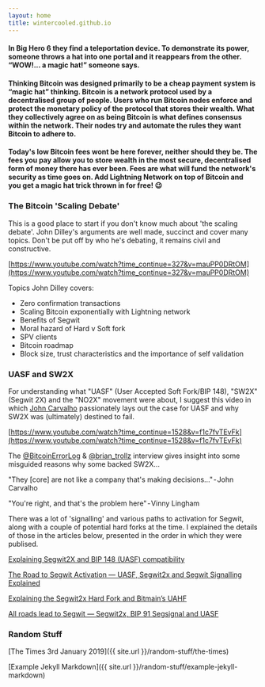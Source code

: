 ```yaml
---
layout: home
title: wintercooled.github.io
---
```


#### In Big Hero 6 they find a teleportation device. To demonstrate its power, someone throws a hat into one portal and it reappears from the other. “WOW!... a magic hat!” someone says. 

#### Thinking Bitcoin was designed primarily to be a cheap payment system is “magic hat” thinking. Bitcoin is a network protocol used by a decentralised group of people. Users who run Bitcoin nodes enforce and protect the monetary policy of the protocol that stores their wealth. What they collectively agree on as being Bitcoin is what defines consensus within the network. Their nodes try and automate the rules they want Bitcoin to adhere to.

#### Today's low Bitcoin fees wont be here forever, neither should they be. The fees you pay allow you to store wealth in the most secure, decentralised form of money there has ever been. Fees are what will fund the network's security as time goes on. Add Lightning Network on top of Bitcoin and you get a magic hat trick thrown in for free! 😉


### The Bitcoin 'Scaling Debate'

This is a good place to start if you don't know much about 'the scaling debate'. John Dilley's arguments are well made, succinct and cover many topics. Don't be put off by who he's debating, it remains civil and constructive.

[https://www.youtube.com/watch?time_continue=327&v=mauPP0DRtOM](https://www.youtube.com/watch?time_continue=327&v=mauPP0DRtOM)

Topics John Dilley covers:

* Zero confirmation transactions
* Scaling Bitcoin exponentially with Lightning network
* Benefits of Segwit
* Moral hazard of Hard v Soft fork
* SPV clients
* Bitcoin roadmap
* Block size, trust characteristics and the importance of self validation

### UASF and SW2X

For understanding what "UASF" (User Accepted Soft Fork/BIP 148), "SW2X" (Segwit 2X) and the "NO2X" movement were about, I suggest this video in which [John Carvalho](https://twitter.com/BitcoinErrorLog) passionately lays out the case for UASF and why SW2X was (ultimately) destined to fail.

[https://www.youtube.com/watch?time_continue=1528&v=f1c7fvTEvFk](https://www.youtube.com/watch?time_continue=1528&v=f1c7fvTEvFk)

The [@BitcoinErrorLog](https://twitter.com/BitcoinErrorLog) & [@brian_trollz](https://twitter.com/brian_trollz) interview gives insight into some misguided reasons why some backed SW2X...

"They [core] are not like a company that's making decisions…" - John Carvalho

"You're right, and that's the problem here" - Vinny Lingham

There was a lot of 'signalling' and various paths to activation for Segwit, along with a couple of potential hard forks at the time. I explained the details of those in the articles below, presented in the order in which they were publised.

[Explaining Segwit2X and BIP 148 (UASF) compatibility](https://medium.com/@wintercooled/explaining-segwit2x-and-bip-148-uasf-compatibility-39ca7e3296ed)

[The Road to Segwit Activation — UASF, Segwit2x and Segwit Signalling Explained](https://medium.com/@wintercooled/the-road-to-segwit-activation-uasf-segwit2x-and-segwit-signalling-explained-2ff00488b7cb)

[Explaining the Segwit2x Hard Fork and Bitmain’s UAHF](https://medium.com/@wintercooled/explaining-the-segwit2x-hard-fork-and-bitmains-uahf-f4bf93926252)

[All roads lead to Segwit — Segwit2x, BIP 91 Segsignal and UASF](https://medium.com/@wintercooled/segwit2x-segsignal-and-the-uasf-all-roads-lead-to-segwit-d66fedf7fba)



### Random Stuff
[The Times 3rd January 2019]({{ site.url }}/random-stuff/the-times)

[Example Jekyll Markdown]({{ site.url }}/random-stuff/example-jekyll-markdown)

